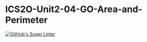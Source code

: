 # ICS2O-Unit2-04-GO-Area-and-Perimeter
[![GitHub's Super Linter](https://github.com/haokai-li/ICS2O-Unit2-04-GO-Area-and-Perimeter/workflows/GitHub's%20Super%20Linter/badge.svg)](https://github.com/haokai-li/ICS2O-Unit2-04-GO-Area-and-Perimeter/actions)